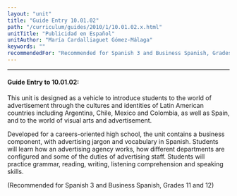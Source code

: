 ```yaml
---
layout: "unit"
title: "Guide Entry 10.01.02"
path: "/curriculum/guides/2010/1/10.01.02.x.html"
unitTitle: "Publicidad en Español"
unitAuthor: "María Cardalliaguet Gómez-Málaga"
keywords: ""
recommendedFor: "Recommended for Spanish 3 and Business Spanish, Grades 11 and 12"
---
```

<body>
<hr/>
 <h4>
  Guide Entry to 10.01.02:
 </h4>
 <p>
  This unit is designed as a vehicle to introduce students to the world of advertisement through the cultures and identities of Latin American countries including Argentina, Chile, Mexico and Colombia, as well as Spain, and to the world of visual arts and advertisement.
 </p>
<p>
  Developed for a careers-oriented high school, the unit contains a business component, with advertising jargon and vocabulary in Spanish. Students will learn how an advertising agency works, how different departments are configured and some of the duties of advertising staff. Students will practice grammar, reading, writing, listening comprehension and speaking skills.
 </p>
<p>
  (Recommended for Spanish 3 and Business Spanish, Grades 11 and 12)
 </p>


</body>